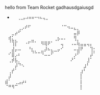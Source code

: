 hello from Team Rocket
gadhausdgaiusgd

-      ⠀⢀⣀⡤⠴⠶⠶⠒⠲⠦⢤⣀⠀⠀⠀⠀⠀⠀⠀⠀⠀⠀
⠀⠀⠀⠀⢀⡠⠞⠋⠀⠀⠀⠀⠀⠀⠀⠀⠀⠈⠉⠲⠤⣄⡀⠀⠀⠀⠀⠀
⠀⠀⣀⡴⠋⠀⠀⠀⠀⠀⠀⠀⠀⠀⠀⠀⠀⠀⠀⠀⠀⣤⡿⠀⠀⠀⠀⠀
⠀⢾⣅⡀⠀⠀⠀⠀⣀⠀⠀⠀⠀⠀⠀⢀⡦⠤⠄⠀⠀⢻⡀⠀⠀⠀⠀⠀
⠀⠈⢹⡏⠀⠀⠐⠋⠉⠁⠀⠻⢿⠟⠁⠀⠀⢤⠀⠀⠠⠤⢷⣤⣤⢤⡄⠀
⠀⠀⣼⡤⠤⠀⠀⠘⣆⡀⠀⣀⡼⠦⣄⣀⡤⠊⠀⠀⠀⠤⣼⠟⠀⠀⢹⡂
⠀⠊⣿⡠⠆⠀⠀⠀⠈⠉⠉⠙⠤⠤⠋⠀⠀⠀⠀⠀⠀⡰⠋⠀⠀⠀⡼⠁
⠀⢀⡾⣧⡀⠀⠀⠀⠀⠀⠀⠀⠀⠀⠀⠀⠀⠀⠀⠀⠜⠁⠀⠀⠀⣸⠁⠀
⠀⠀⠀⡼⠙⠢⠀⠀⠀⠀⠀⠀⠀⠀⠀⠀⠀⠀⠀⠀⠀⠀⠀⠀⣰⠃⠀⠀
⠀⢀⡞⠁⠀⠀⠀⠀⠀⠀⠀⠀⠀⠀⠀⠀⠀⠀⠀⠀⠀⠀⠀⣰⠃⠀⠀⠀
⠀⡼⠀⠀⠀⠀⠀⠀⠀⠀⠀⠀⠀⠀⠀⠀⠀⠀⠀⠀⠀⠀⠀⡇⠀⠀⠀⠀
⣾⠁⠀⢀⣠⡴⠆⠀⠀⠀⠀⠀⠀⠀⠀⠀⠀⠀⠀⠀⠀⠀⠀⡇⠀⠀⠀⠀
⠈⠛⠻⠉⠀⠀⠀⠀⠀⠀⠀⠀⠀⠀⠀⠀⠀⠀⠀⠀⠀⠀⠀⡇⠀⠀⠀⠀
